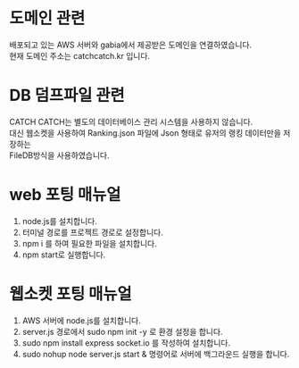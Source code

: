 # 도메인 관련

배포되고 있는 AWS 서버와 gabia에서 제공받은 도메인을 연결하였습니다.
<br>현재 도메인 주소는 catchcatch.kr 입니다.

# DB 덤프파일 관련

CATCH CATCH는 별도의 데이터베이스 관리 시스템을 사용하지 않습니다.
<br> 대신 웹소켓을 사용하여 Ranking.json 파일에 Json 형태로 유저의 랭킹 데이터만을 저장하는 <br>FileDB방식을 사용하였습니다.

# web 포팅 매뉴얼

1.  node.js를 설치합니다.
2.  터미널 경로를 프로젝트 경로로 설정합니다.
3.  npm i 를 하여 필요한 파일을 설치합니다.
4.  npm start로 실행합니다.

# 웹소켓 포팅 매뉴얼

1. AWS 서버에 node.js를 설치합니다.
2. server.js 경로에서 sudo npm init -y 로 환경 설정을 합니다.
3. sudo npm install express socket.io 를 작성하여 설치합니다.
4. sudo nohup node server.js start & 명령어로 서버에 백그라운드 실행을 합니다.
